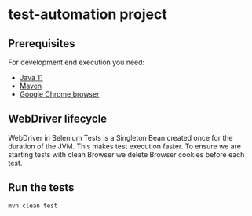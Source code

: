 # test-automation project

## Prerequisites
For development end execution you need:
* [Java 11](https://www.oracle.com/technetwork/java/javase/downloads/jdk11-downloads-5066655.html)
* [Maven](https://maven.apache.org/download.cgi)
* [Google Chrome browser](https://www.google.com/intl/pl/chrome/)

## WebDriver lifecycle
WebDriver in Selenium Tests is a Singleton Bean created once for the duration of the JVM. 
This makes test execution faster. To ensure we are starting tests with clean Browser we delete Browser cookies before each test.


## Run the tests

```bash
mvn clean test
```

